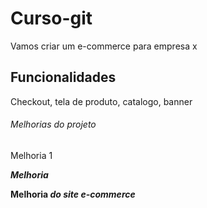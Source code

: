 # Curso-git 
Vamos criar um e-commerce para empresa x 

## Funcionalidades
Checkout, tela de produto, catalogo, banner

###### Melhorias do projeto
Melhoria 1 

***Melhoria***

**Melhoria *do site e-commerce***